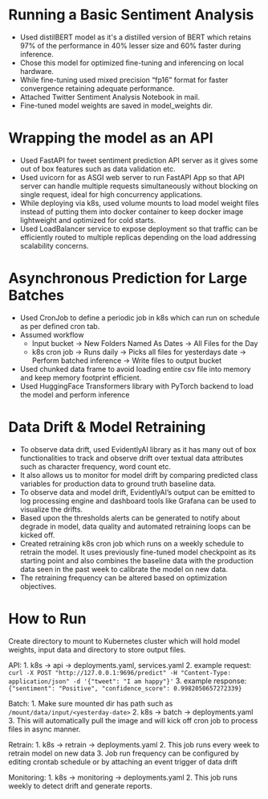 # Running a Basic Sentiment Analysis

- Used distilBERT model as it's a distilled version of BERT which retains 97% of the performance in 40% lesser size and 60% faster during inference.
- Chose this model for optimized fine-tuning and inferencing on local hardware.
- While fine-tuning used mixed precision “fp16” format for faster convergence retaining adequate performance.
- Attached Twitter Sentiment Analysis Notebook in mail.
- Fine-tuned model weights are saved in model_weights dir.

# Wrapping the model as an API

- Used FastAPI for tweet sentiment prediction API server as it gives some out of box features such as data validation etc.
- Used uvicorn for as ASGI web server to run FastAPI App so that API server can handle multiple requests simultaneously without blocking on single request, ideal for high concurrency applications.
- While deploying via k8s, used volume mounts to load model weight files instead of putting them into docker container to keep docker image lightweight and optimized for cold starts.
- Used LoadBalancer service to expose deployment so that traffic can be efficiently routed to multiple replicas depending on the load addressing scalability concerns.

# Asynchronous Prediction for Large Batches

- Used CronJob to define a periodic job in k8s which can run on schedule as per defined cron tab.
- Assumed workflow
    - Input bucket → New Folders Named As Dates → All Files for the Day
    - k8s cron job → Runs daily → Picks all files for yesterdays date → Perform batched inference → Write files to output bucket
- Used chunked data frame to avoid loading entire csv file into memory and keep memory footprint efficient.
- Used HuggingFace Transformers library with PyTorch backend to load the model and perform inference

# Data Drift & Model Retraining

- To observe data drift, used EvidentlyAI library as it has many out of box functionalities to track and observe drift over textual data attributes such as character frequency, word count etc.
- It also allows us to monitor for model drift by comparing predicted class variables for production data to ground truth baseline data.
- To observe data and model drift, EvidentlyAI’s output can be emitted to log processing engine and dashboard tools like Grafana can be used to visualize the drifts.
- Based upon the thresholds alerts can be generated to notify about degrade in model, data quality and automated retraining loops can be kicked off.
- Created retraining k8s cron job which runs on a weekly schedule to retrain the model. It uses previously fine-tuned model checkpoint as its starting point and also combines the baseline data with the production data seen in the past week to calibrate the model on new data.
- The retraining frequency can be altered based on optimization objectives.


# How to Run

Create directory to mount to Kubernetes cluster which will hold model weights, input data and directory to store output files.

API: 
    1. k8s → api → deployments.yaml, services.yaml
    2. example request: `curl -X POST "http://127.0.0.1:9696/predict" -H "Content-Type: application/json" -d '{"tweet": "I am happy"}'`
    3. example response: `{"sentiment": "Positive", "confidence_score": 0.9982050657272339}`

Batch:
    1. Make sure mounted dir has path such as `/mount/data/input/<yesterday-date>`
    2. k8s → batch → deployments.yaml
    3. This will automatically pull the image and will kick off cron job to process files in async manner.
    
Retrain:
    1. k8s → retrain  → deployments.yaml
    2. This job runs every week to retrain model on new data
    3. Job run frequency can be configured by editing crontab schedule or by attaching an event trigger of data drift
    
Monitoring:
    1. k8s → monitoring → deployments.yaml
    2. This job runs weekly to detect drift and generate reports.
